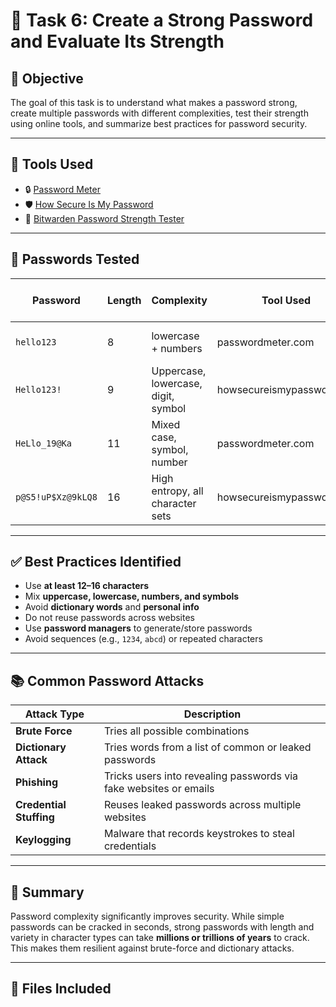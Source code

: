 
# 🔐 Task 6: Create a Strong Password and Evaluate Its Strength

## 🎯 Objective
The goal of this task is to understand what makes a password strong, create multiple passwords with different complexities, test their strength using online tools, and summarize best practices for password security.

---

## 🧰 Tools Used

- 🔒 [Password Meter](https://www.passwordmeter.com/)
- 🛡️ [How Secure Is My Password](https://howsecureismypassword.net/)
- 🧠 [Bitwarden Password Strength Tester](https://bitwarden.com/password-strength/)

---

## 🧪 Passwords Tested

| Password            | Length | Complexity                  | Tool Used                 | Strength / Time to Crack             |
|---------------------|--------|-----------------------------|---------------------------|--------------------------------------|
| `hello123`          | 8      | lowercase + numbers         | passwordmeter.com         | Weak (Score: 20%)                    |
| `Hello123!`         | 9      | Uppercase, lowercase, digit, symbol | howsecureismypassword.net | 3 hours                              |
| `HeLlo_19@Ka`       | 11     | Mixed case, symbol, number  | passwordmeter.com         | Strong (Score: 85%)                  |
| `p@S5!uP$Xz@9kLQ8`  | 16     | High entropy, all character sets | howsecureismypassword.net | Over 10 trillion years               |

---

## ✅ Best Practices Identified

- Use **at least 12–16 characters**
- Mix **uppercase, lowercase, numbers, and symbols**
- Avoid **dictionary words** and **personal info**
- Do not reuse passwords across websites
- Use **password managers** to generate/store passwords
- Avoid sequences (e.g., `1234`, `abcd`) or repeated characters

---

## 📚 Common Password Attacks

| Attack Type            | Description                                                                 |
|------------------------|-----------------------------------------------------------------------------|
| **Brute Force**        | Tries all possible combinations                                              |
| **Dictionary Attack**  | Tries words from a list of common or leaked passwords                       |
| **Phishing**           | Tricks users into revealing passwords via fake websites or emails           |
| **Credential Stuffing**| Reuses leaked passwords across multiple websites                            |
| **Keylogging**         | Malware that records keystrokes to steal credentials                        |

---

## 🔐 Summary

Password complexity significantly improves security. While simple passwords can be cracked in seconds, strong passwords with length and variety in character types can take **millions or trillions of years** to crack. This makes them resilient against brute-force and dictionary attacks.

---

## 📁 Files Included

